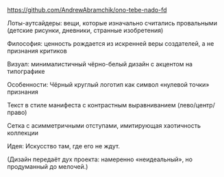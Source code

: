 https://github.com/AndrewAbramchik/ono-tebe-nado-fd

Лоты-аутсайдеры: вещи, которые изначально считались провальными (детские рисунки, дневники, странные изобретения)

Философия: ценность рождается из искренней веры создателей, а не признания критиков

Визуал: минималистичный чёрно-белый дизайн с акцентом на типографике

Особенности:
Чёрный круглый логотип как символ «нулевой точки» признания

Текст в стиле манифеста с контрастным выравниванием (лево/центр/право)

Сетка с асимметричными отступами, имитирующая хаотичность коллекции

Идея: Искусство там, где его не ждут.

(Дизайн передаёт дух проекта: намеренно «неидеальный», но продуманный до мелочей.)

